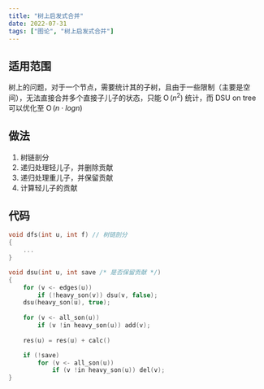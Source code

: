 ```yaml
---
title: "树上启发式合并"
date: 2022-07-31
tags: ["图论", "树上启发式合并"]
---
```


## 适用范围

树上的问题，对于一个节点，需要统计其的子树，且由于一些限制（主要是空间），无法直接合并多个直接子儿子的状态，只能 $\operatorname O (n^2)$ 统计，而 DSU on tree 可以优化至 $\operatorname O (n\cdot log n)$

## 做法

1. 树链剖分
2. 递归处理轻儿子，并删除贡献
3. 递归处理重儿子，并保留贡献
4. 计算轻儿子的贡献

## 代码

```cpp
void dfs(int u, int f) // 树链剖分
{
    ...
}

void dsu(int u, int save /* 是否保留贡献 */)
{
    for (v <- edges(u))
        if (!heavy_son(v)) dsu(v, false);
    dsu(heavy_son(u), true);
    
    for (v <- all_son(u))
        if (v !in heavy_son(u)) add(v);
    
    res(u) = res(u) + calc()

    if (!save)
        for (v <- all_son(u))
            if (v !in heavy_son(u)) del(v);
}
```
